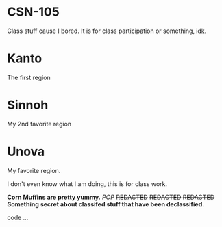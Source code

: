 # CSN-105
Class stuff cause I bored. It is for class participation or something, idk.

# Kanto
The first region

# Sinnoh
My 2nd favorite region

# Unova
My favorite region.

I don't even know what I am doing, this is for class work.

**Corn Muffins are pretty yummy.**
 *POP* 
~~REDACTED~~
~~REDACTED~~
~~REDACTED~~ **Something secret about classifed stuff that have been declassified.**

code
...
